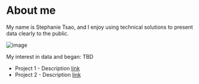 # About me
My name is Stephanie Tsao, and I enjoy using technical solutions to present data clearly to the public.

![image]([https://github.com/stephtsa/stephtsao.github.io/blob/main/assets/images](https://github.com/stephtsa/stephtsao.github.io/blob/main/assets/File_000.png))

My interest in data and began: TBD
* Project 1 - Description [link](https://github.com/stephtsa/stephtsao.github.io/blob/main/assets/KY-solar.pdf)
* Project 2 - Description [link](https://github.com/stephtsa/stephtsao.github.io/blob/main/assets/2010-nrg-sustainability-report.pdf)
